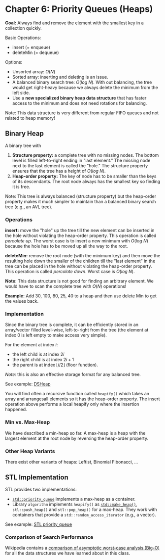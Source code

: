 # Chapter 6: Priority Queues (Heaps)

**Goal:** Always find and remove the element with the smallest key in a collection quickly.



Basic Operations:
* insert (= enqueue)
* deleteMin (= dequeue)

Options:
* Unsorted array: $O(N)$
* Sorted array: inserting and deleting is an issue.
* A balanced binary search tree: $O(log\ N)$. With out balancing, the tree would get right-heavy because we always delete the minimum from the left side.
* Use a **new specialized binary heap data structure** that has faster access to the minimum and does not need rotations for balancing.

Note: This data structure is very different from regular FIFO queues and not related
to heap memory! 

## Binary Heap

A binary tree with

1. **Structure property:** a complete tree with no missing nodes. 
  The bottom level is filled left-to-right ending in "last element." The missing node next to the last element is called 
  the "hole."
  The structure property ensures that the tree has a height of $O(log\ N)$.
2. **Heap-order property:** The key of node has to be smaller than the keys 
  of its descendants. 
  The root node always has the smallest key so finding it is free.

Note: This tree is always balanced (structure property) but the heap-order property makes it much simpler to maintain than a balanced binary search tree (e.g., an AVL tree). 

### Operations

**insert:** move the "hole" up the tree till the new element can be inserted in the hole without violating the heap-order property. This operation is called _percolate up_. The worst case is to insert a new minimum with $O(log\ N)$ because the hole has to be moved up all the way to the root.

**deleteMin:** remove the root node (with the minimum key) and then move the resulting hole down the smaller of the children till the "last element" in the tree can be placed in the hole without violating the heap-order property. This operation is called _percolate down_. 
Worst case is $O(log\ N)$.

**Note:** This data structure is not good for finding an arbitrary element. We would have to scan the complete tree with $O(N)$ operations!

**Example:** Add 30, 100, 80, 25, 40 to a heap and then use delete Min to get the values back.

### Implementation

Since the binary tree is complete, it can be efficiently stored in an array/vector filled level-wise, left-to-right from the tree (the element at index 0 is left empty to make access very simple). 

For the element at index $i$:
* the left child is at index $2i$
* the right child is at index $2i + 1$
* the parent is at index $\lfloor i/2 \rfloor$ (floor function).

_Note:_ this is also an effective storage format for any balanced tree.

See example: [DSHeap](DSHeap)

You will find often a recursive function called `heapify()` which takes an array and arrangesall elements so it has the heap-order property. The insert operation above performs a local heapify only where the insertion happened. 

### Min vs. Max-Heap

We have described a min-heap so far. A max-heap is a heap with the largest element at the root node by reversing the heap-order property.

### Other Heap Variants

There exist other variants of heaps: Leftist, Binomial Fibonacci, ...


## STL Implementation

STL provides two implementations:
* [`std::priority_queue`](https://cplusplus.com/reference/queue/priority_queue/) implements a max-heap as a container. 
* Library `algorithm` implements `heapify()` as [`std::make_heap()`](https://cplusplus.com/reference/algorithm/make_heap/), `stl::push_heap()` and `stl::pop_heap()` for a max-heap. They work
  with containers that provide a `std::random_access_iterator` (e.g., a vector). 

See example: [STL priority_queue](STL)


### Comparison of Search Performance

Wikipedia contains a
[comparison of asymptotic worst-case analysis (Big-O)](https://en.wikipedia.org/wiki/Search_data_structure)
for all the data structures we have learned about in this class.
